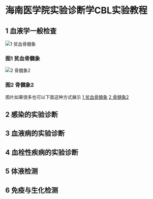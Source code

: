 # 海南医学院实验诊断学CBL实验教程
## 1 血液学一般检查

![1 贫血骨髓象](http://pic.baike.soso.com/p/20130704/20130704145950-863815810.jpg)

### 图1 贫血骨髓象

![2 骨髓象2](https://img.91360.com/cms/uploadfile/2017/0216/20170216101208170.png)

### 图2 骨髓象2

图片如果很多也可以下面这种方式展示
[1 贫血骨髓象](http://pic.baike.soso.com/p/20130704/20130704145950-863815810.jpg)
[2 骨髓象2](https://img.91360.com/cms/uploadfile/2017/0216/20170216101208170.png)

## 2 感染的实验诊断

## 3 血液病的实验诊断

## 4 血栓性疾病的实验诊断

## 5 体液检测

## 6 免疫与生化检测
